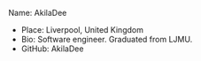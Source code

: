 Name: AkilaDee
* Place: Liverpool, United Kingdom
* Bio: Software engineer. Graduated from LJMU.
* GitHub: AkilaDee

